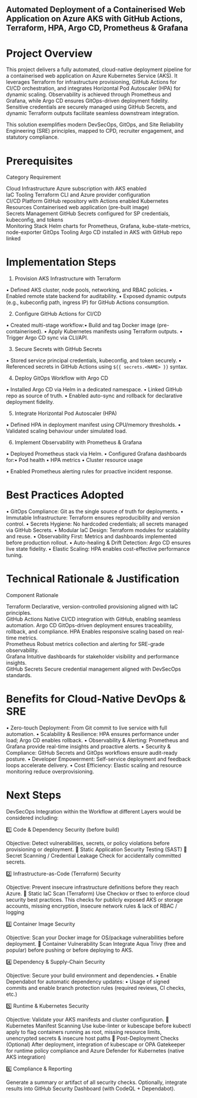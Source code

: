 ## Automated Deployment of a Containerised Web Application on Azure AKS with GitHub Actions, Terraform, HPA, Argo CD, Prometheus & Grafana

# Project Overview

This project delivers a fully automated, cloud-native deployment pipeline for a containerised web application on Azure Kubernetes Service (AKS). It leverages Terraform for infrastructure provisioning, GitHub Actions for CI/CD orchestration, and integrates Horizontal Pod Autoscaler (HPA) for dynamic scaling. Observability is achieved through Prometheus and Grafana, while Argo CD ensures GitOps-driven deployment fidelity. Sensitive credentials are securely managed using GitHub Secrets, and dynamic Terraform outputs facilitate seamless downstream integration.

This solution exemplifies modern DevSecOps, GitOps, and Site Reliability Engineering (SRE) principles, mapped to CPD, recruiter engagement, and statutory compliance.


# Prerequisites

Category	            Requirement	

Cloud Infrastructure	     Azure subscription with AKS enabled	
IaC Tooling	            Terraform CLI and Azure provider configuration	
CI/CD Platform	     GitHub repository with Actions enabled	
Kubernetes Resources	     Containerised web application (pre-built image)	
Secrets Management	     GitHub Secrets configured for SP credentials, kubeconfig, and tokens	
Monitoring Stack	     Helm charts for Prometheus, Grafana, kube-state-metrics, node-exporter	
GitOps Tooling	     Argo CD installed in AKS with GitHub repo linked	

# Implementation Steps

1. Provision AKS Infrastructure with Terraform

• Defined AKS cluster, node pools, networking, and RBAC policies.
• Enabled remote state backend for auditability.
• Exposed dynamic outputs (e.g., kubeconfig path, ingress IP) for GitHub Actions consumption.


2. Configure GitHub Actions for CI/CD

• Created multi-stage workflow:• Build and tag Docker image (pre-containerised).
• Apply Kubernetes manifests using Terraform outputs.
• Trigger Argo CD sync via CLI/API.


3. Secure Secrets with GitHub Secrets

• Stored service principal credentials, kubeconfig, and token securely.
• Referenced secrets in GitHub Actions using `${{ secrets.<NAME> }}` syntax.


4. Deploy GitOps Workflow with Argo CD

• Installed Argo CD via Helm in a dedicated namespace.
• Linked GitHub repo as source of truth.
• Enabled auto-sync and rollback for declarative deployment fidelity.


5. Integrate Horizontal Pod Autoscaler (HPA)

• Defined HPA in deployment manifest using CPU/memory thresholds.
• Validated scaling behaviour under simulated load.


6. Implement Observability with Prometheus & Grafana

• Deployed Prometheus stack via Helm.
• Configured Grafana dashboards for:• Pod health
• HPA metrics
• Cluster resource usage

• Enabled Prometheus alerting rules for proactive incident response.


# Best Practices Adopted

• GitOps Compliance: Git as the single source of truth for deployments.
• Immutable Infrastructure: Terraform ensures reproducibility and version control.
• Secrets Hygiene: No hardcoded credentials; all secrets managed via GitHub Secrets.
• Modular IaC Design: Terraform modules for scalability and reuse.
• Observability First: Metrics and dashboards implemented before production rollout.
• Auto-healing & Drift Detection: Argo CD ensures live state fidelity.
• Elastic Scaling: HPA enables cost-effective performance tuning.

# Technical Rationale & Justification

Component	              Rationale	

Terraform	       Declarative, version-controlled provisioning aligned with IaC principles.	
GitHub Actions	Native CI/CD integration with GitHub, enabling seamless automation.	
Argo CD	       GitOps-driven deployment ensures traceability, rollback, and compliance.	
HPA	              Enables responsive scaling based on real-time metrics.	
Prometheus	       Robust metrics collection and alerting for SRE-grade observability.	
Grafana	       Intuitive dashboards for stakeholder visibility and performance insights.	
GitHub Secrets	Secure credential management aligned with DevSecOps standards.	

# Benefits for Cloud-Native DevOps & SRE

• Zero-touch Deployment: From Git commit to live service with full automation.
• Scalability & Resilience: HPA ensures performance under load; Argo CD enables rollback.
• Observability & Alerting: Prometheus and Grafana provide real-time insights and proactive alerts.
• Security & Compliance: GitHub Secrets and GitOps workflows ensure audit-ready posture.
• Developer Empowerment: Self-service deployment and feedback loops accelerate delivery.
• Cost Efficiency: Elastic scaling and resource monitoring reduce overprovisioning.


# Next Steps

DevSecOps Integration within the Workflow at different Layers would be considered including: 

1️⃣ Code & Dependency Security (before build)

Objective: Detect vulnerabilities, secrets, or policy violations before provisioning or deployment.
🔹 Static Application Security Testing (SAST)
🔹 Secret Scanning / Credential Leakage
Check for accidentally committed secrets.

2️⃣ Infrastructure-as-Code (Terraform) Security

Objective: Prevent insecure infrastructure definitions before they reach Azure.
🔹 Static IaC Scan (Terraform)
Use Checkov or tfsec to enforce cloud security best practices.
This checks for publicly exposed AKS or storage accounts, missing encryption, insecure network rules & lack of RBAC / logging

3️⃣ Container Image Security

Objective: Scan your Docker image for OS/package vulnerabilities before deployment.
🔹 Container Vulnerability Scan
     Integrate Aqua Trivy (free and popular) before pushing or before deploying to AKS.

4️⃣ Dependency & Supply-Chain Security

Objective: Secure your build environment and dependencies.
•	Enable Dependabot for automatic dependency updates:
•	Usage of signed commits and enable branch protection rules (required reviews, CI checks, etc.)

5️⃣ Runtime & Kubernetes Security

Objective: Validate your AKS manifests and cluster configuration.
🔹 Kubernetes Manifest Scanning
   Use kube-linter or kubescape before kubectl apply to flag containers running as root, missing resource limits, unencrypted secrets & insecure host paths
🔹 Post-Deployment Checks (Optional)
        After deployment, integration of kubescape or OPA Gatekeeper for runtime policy compliance and Azure Defender for Kubernetes (native AKS integration)

6️⃣ Compliance & Reporting

Generate a summary or artifact of all security checks.
Optionally, integrate results into GitHub Security Dashboard (with CodeQL + Dependabot).




